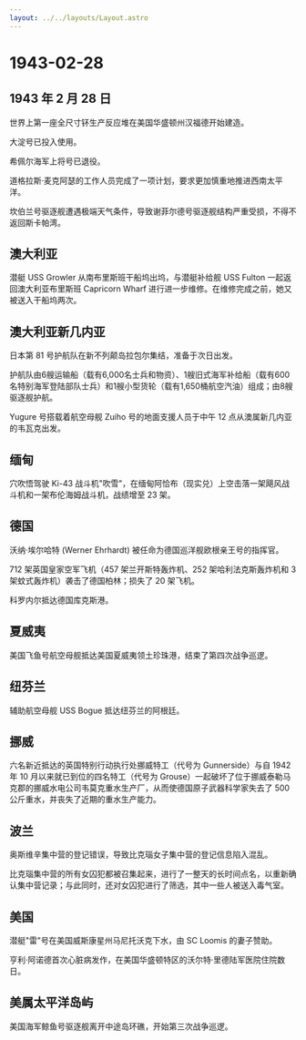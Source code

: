 ```yaml
---
layout: ../../layouts/Layout.astro
---
```


# 1943-02-28

## 1943 年 2 月 28 日

世界上第一座全尺寸钚生产反应堆在美国华盛顿州汉福德开始建造。

大淀号已投入使用。

希佩尔海军上将号已退役。

道格拉斯·麦克阿瑟的工作人员完成了一项计划，要求更加慎重地推进西南太平洋。

坎伯兰号驱逐舰遭遇极端天气条件，导致谢菲尔德号驱逐舰结构严重受损，不得不返回斯卡帕湾。

## 澳大利亚

潜艇 USS Growler 从南布里斯班干船坞出坞，与潜艇补给舰 USS Fulton
一起返回澳大利亚布里斯班 Capricorn Wharf
进行进一步维修。在维修完成之前，她又被送入干船坞两次。

## 澳大利亚新几内亚

日本第 81 号护航队在新不列颠岛拉包尔集结，准备于次日出发。

护航队由6艘运输船（载有6,000名士兵和物资）、1艘旧式海军补给船（载有600名特别海军登陆部队士兵）和1艘小型货轮（载有1,650桶航空汽油）组成；由8艘驱逐舰护航。

Yugure 号搭载着航空母舰 Zuiho 号的地面支援人员于中午 12
点从澳属新几内亚的韦瓦克出发。

## 缅甸

穴吹悟驾驶 Ki-43
战斗机"吹雪"，在缅甸阿恰布（现实兑）上空击落一架飓风战斗机和一架布伦海姆战斗机，战绩增至
23 架。

## 德国

沃纳·埃尔哈特 (Werner Ehrhardt) 被任命为德国巡洋舰欧根亲王号的指挥官。

712 架英国皇家空军飞机（457 架兰开斯特轰炸机、252 架哈利法克斯轰炸机和 3
架蚊式轰炸机）袭击了德国柏林；损失了 20 架飞机。

科罗内尔抵达德国库克斯港。

## 夏威夷

美国飞鱼号航空母舰抵达美国夏威夷领土珍珠港，结束了第四次战争巡逻。

## 纽芬兰

辅助航空母舰 USS Bogue 抵达纽芬兰的阿根廷。

## 挪威

六名新近抵达的英国特别行动执行处挪威特工（代号为 Gunnerside）与自 1942
年 10 月以来就已到位的四名特工（代号为
Grouse）一起破坏了位于挪威泰勒马克郡的挪威水电公司韦莫克重水生产厂，从而使德国原子武器科学家失去了
500 公斤重水，并丧失了近期的重水生产能力。

## 波兰

奥斯维辛集中营的登记错误，导致比克瑙女子集中营的登记信息陷入混乱。

比克瑙集中营的所有女囚犯都被召集起来，进行了一整天的长时间点名，以重新确认集中营记录；与此同时，还对女囚犯进行了筛选，其中一些人被送入毒气室。

## 美国

潜艇"雷"号在美国威斯康星州马尼托沃克下水，由 SC Loomis 的妻子赞助。

亨利·阿诺德首次心脏病发作，在美国华盛顿特区的沃尔特·里德陆军医院住院数日。

## 美属太平洋岛屿

美国海军鲸鱼号驱逐舰离开中途岛环礁，开始第三次战争巡逻。